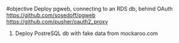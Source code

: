 #objective
Deploy pgweb, connecting to an RDS db, behind OAuth
https://github.com/sosedoff/pgweb
https://github.com/pusher/oauth2_proxy

1. Deploy PostreSQL db with fake data from mockaroo.com

